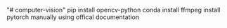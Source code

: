 "# computer-vision"
pip install opencv-python
conda install ffmpeg
install pytorch manually using offical documentation
